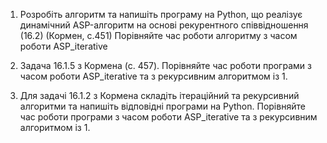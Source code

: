 1. Розробіть алгоритм та напишіть програму на Python, що реалізує динамічний ASP-алгоритм на основі рекурентного співвідношення (16.2) (Кормен, с.451)
Порівняйте час роботи алгоритму з часом роботи ASP_iterative

2. Задача 16.1.5 з Кормена (с. 457). Порівняйте час роботи програми з часом роботи ASP_iterative та з рекурсивним алгоритмом із 1.

3. Для задачі 16.1.2 з Кормена складіть ітераційний та рекурсивний алгоритми та напишіть відповідні програми на Python.  Порівняйте час роботи програми з часом роботи ASP_iterative та з рекурсивним алгоритмом із 1.
